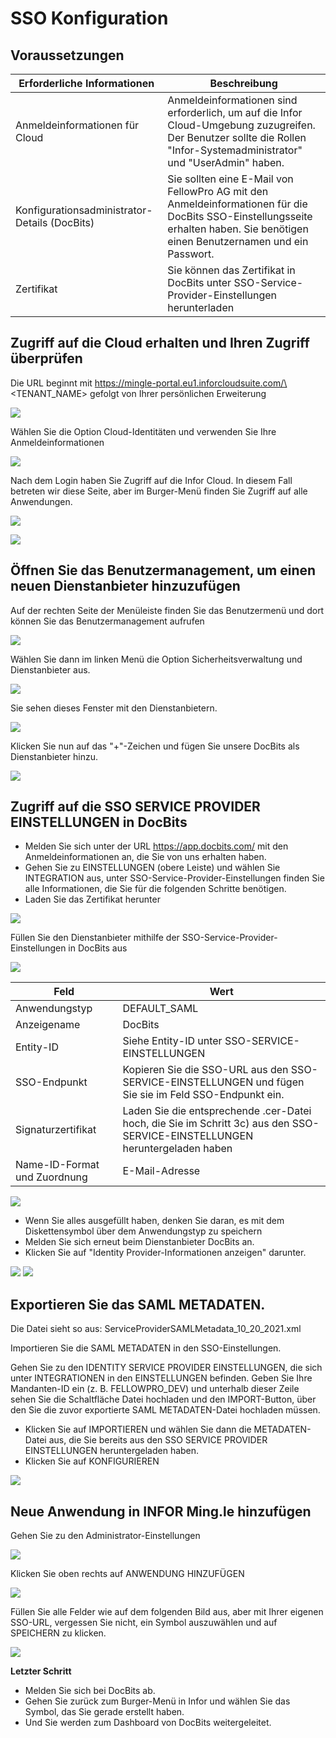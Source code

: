 # SSO Konfiguration

## Voraussetzungen

| Erforderliche Informationen      | Beschreibung                                                                                                                                       |
| ------------------------------ | ------------------------------------------------------------------------------------------------------------------------------------------------- |
| Anmeldeinformationen für Cloud | Anmeldeinformationen sind erforderlich, um auf die Infor Cloud-Umgebung zuzugreifen. Der Benutzer sollte die Rollen "Infor-Systemadministrator" und "UserAdmin" haben.  |
| Konfigurationsadministrator-Details (DocBits) | Sie sollten eine E-Mail von FellowPro AG mit den Anmeldeinformationen für die DocBits SSO-Einstellungsseite erhalten haben. Sie benötigen einen Benutzernamen und ein Passwort. |
| Zertifikat                    | Sie können das Zertifikat in DocBits unter SSO-Service-Provider-Einstellungen herunterladen                                                                   |

## Zugriff auf die Cloud erhalten und Ihren Zugriff überprüfen

Die URL beginnt mit https://mingle-portal.eu1.inforcloudsuite.com/\<TENANT\_NAME> gefolgt von Ihrer persönlichen Erweiterung

![](https://lh7-us.googleusercontent.com/bLBEM2KCtSiztzy3htdtA8hpnR9J616ecGXPVYZIn-r\_m1tHkLeC8SJZJobl8Hu-Xju4WR7BanVq6NClf9hvbp5qXpjLVHaO9thfmE6-2ITJrlIZzv6OyG93KVhmOsdt6xiEoNrfJO8PwUFRDBblMT4)

Wählen Sie die Option Cloud-Identitäten und verwenden Sie Ihre Anmeldeinformationen

![](https://lh7-us.googleusercontent.com/aF9VyjY-cuTx5NZ9GdnyOQjZmegW9Hp5r7-8AY8SJb1Lj-\_saFTwju49KKqltxXt3ZevQ1Yr47MRQA0UdXkXeb2TnactKpxC5YV3eqkyZiYJVx-cVkolYfwuJElPEgiYMrRQSeSb5fALoUQehxQUh\_0)

Nach dem Login haben Sie Zugriff auf die Infor Cloud. In diesem Fall betreten wir diese Seite, aber im Burger-Menü finden Sie Zugriff auf alle Anwendungen.

![](https://lh7-us.googleusercontent.com/rUfjNI7DIYDw\_sm-KWcGaU\_xGWRZesRkyoYB\_00gOe6OUVAeFXL4UvlKWdtuz771fElXi4fC9NWahRQVLGAxAL6alR5K8edHcOdpdxu-PPfGO7O9exx61NyL4KTqNrt2AofIcnkbWyjf2EGeytPKTdA)

![](https://lh7-us.googleusercontent.com/low1Mq1NxL-Fzo72m-Wy8RPaooMuuQHBdA7rMFVcl7Ps\_G284L2Ze-BjEGy2bM7gcbeWBNeMm6yU8taNCUXgSzb9OcRWRFhQACzsg90XxmxhIfXanKz\_y8tqB4qv8I3W6HIj7SB84NzqK0IJ6UAcYbs)

## Öffnen Sie das Benutzermanagement, um einen neuen Dienstanbieter hinzuzufügen

Auf der rechten Seite der Menüleiste finden Sie das Benutzermenü und dort können Sie das Benutzermanagement aufrufen

![](https://lh7-us.googleusercontent.com/4SvG9pBCyZxBc-kUzwGarIdJkL4S-3bbFnxdfEQoAczOY7abTN72-MYDZ7TtIMqpvAkgsrpM\_Fz2sud5M84r8PrAXkEZHJuhIAAHCCpxqKwkmmfFVnCxiU-iLLBeAlEANp05j\_3kznyOGYqOgs1e1fo)

Wählen Sie dann im linken Menü die Option Sicherheitsverwaltung und Dienstanbieter aus.

![](https://lh7-us.googleusercontent.com/F2dwiMbEqSF8XkZz5JvuOOOjs6MoxIqUAyj3gU6QasaGEUPuPiR\_ANQuJ6wrZjnl1LWNRh2aBBvLvXNp85yfpTjnJP6cLbNoEfcjTbbDyrGfEciYu39jXwcBral6Q70IKkIvzANbJN1WjIonpDzPZQ0)

Sie sehen dieses Fenster mit den Dienstanbietern.

![](https://lh7-us.googleusercontent.com/BBANp\_qDLF8qBKXErAc65893Ya954hqNzg2U8xK-oZCXiSqr\_pboGzuLLW7cCeDjjpCzJn1Zkzc5B4IAI-NOCA\_E5EVW47AWixVGRDUkJ4NGuqAAXYM2UDmIWgi2DggfPkE2CaX0Da7CPGBNrDbe9Yo)

Klicken Sie nun auf das "+"-Zeichen und fügen Sie unsere DocBits als Dienstanbieter hinzu.&#x20;

![](https://lh7-us.googleusercontent.com/Ksq7zDLEy0AZ3CfobBG8ua2QXsec10nJ3UAed-LXsziZs4VVzxdydmWzP4lBgIOkfQmiCSQo4Q-773wRbsGLyvk2UG4Mj34HeyiSyRAAET7Ojr8mJFZENfAszSViM-QPpcC3AIEFOQuKWYfN0-jOsHY)

## Zugriff auf die SSO SERVICE PROVIDER EINSTELLUNGEN in DocBits

* Melden Sie sich unter der URL https://app.docbits.com/ mit den Anmeldeinformationen an, die Sie von uns erhalten haben.
* Gehen Sie zu EINSTELLUNGEN (obere Leiste) und wählen Sie INTEGRATION aus, unter SSO-Service-Provider-Einstellungen finden Sie alle Informationen, die Sie für die folgenden Schritte benötigen.
* Laden Sie das Zertifikat herunter

![](https://lh7-us.googleusercontent.com/R9VSArrCuGWySeSTYBCLHXybVdvbx37TiviLKFvgNZVfaGXITpxoNkIY4JUMuaROZ1f9BYmqfhhq5YYdRbIz5aJaLGAt7oOxZ5m47MAzgUacP-STjdEHzcy1zjgq22YUh4UrqiTrzC969upxt1qDFxs)

Füllen Sie den Dienstanbieter mithilfe der SSO-Service-Provider-Einstellungen in DocBits aus&#x20;

![](https://lh7-us.googleusercontent.com/ATCza1efYWKWr7MfDZfa3WbK1r88L9U91fKs319lTh\_QZxyJEp5WLjjCuOqwqnA6Li-h3\_KmRzaxVujbhqTn4Xq6eHAaeAt3K5Whg4KuLPlgTHAuCU02YXaOqhPNBAWSERRwCCmuXQDknoTPosNlDgA)

| Feld                      | Wert                                                                                      |
| -------------------------- | ------------------------------------------------------------------------------------------ |
| Anwendungstyp           | DEFAULT\_SAML                                                                              |
| Anzeigename               | DocBits                                                                                    |
| Entity-ID                  | Siehe Entity-ID unter SSO-SERVICE-EINSTELLUNGEN                                                   |
| SSO-Endpunkt               | Kopieren Sie die SSO-URL aus den SSO-SERVICE-EINSTELLUNGEN und fügen Sie sie im Feld SSO-Endpunkt ein.         |
| Signaturzertifikat        | Laden Sie die entsprechende .cer-Datei hoch, die Sie im Schritt 3c) aus den SSO-SERVICE-EINSTELLUNGEN heruntergeladen haben |
| Name-ID-Format und Zuordnung | E-Mail-Adresse                                                                              |

![](https://lh7-us.googleusercontent.com/YfEUu3X34cjKrPKTLybMvRn-6rKS5aSWGoJLria08yYFZYyidnnVQKRJgzVgudPVPk8k9xWwUpzQyGi2peHFxY8UsQvXV-2twH9G-8IiFSRfoCk5eQUnoplNrttNYNYKUDjs7ckFw0BVYpzGz26Htxs)

* Wenn Sie alles ausgefüllt haben, denken Sie daran, es mit dem Diskettensymbol über dem Anwendungstyp zu speichern
* Melden Sie sich erneut beim Dienstanbieter DocBits an.
* Klicken Sie auf "Identity Provider-Informationen anzeigen" darunter.

![](https://lh7-us.googleusercontent.com/ajA6zmOcJCNOHJM\_2fUMaObnOGzTLmjUHhOm5QfR7inIfhavc0YywcyUHalVY22ay5rG\_JtcTbUVUX7ZIn7GOPecylljFLdhrQg-JzOZ3Vcav8FM0ZdjT82otfdNYMFyPT3W3ZZuXpKJ1gUcvyx70jU)
![](https://lh7-us.googleusercontent.com/7VPP4izI8E5idcQOA3zRhCOCB5L9uZuylVcMhToiHUI3qk_fCE4n30D-ccYO3OAvAjIrrhJ-AApNMJ7tQO3DmtP3TS5n5r15YUgf_FzBCdL77a_wcAIE0zS2VjKLPB2iPaxOokPHk9G5NW86MV6sZUI)

## Exportieren Sie das SAML METADATEN.

Die Datei sieht so aus: ServiceProviderSAMLMetadata_10_20_2021.xml

Importieren Sie die SAML METADATEN in den SSO-Einstellungen.

Gehen Sie zu den IDENTITY SERVICE PROVIDER EINSTELLUNGEN, die sich unter INTEGRATIONEN in den EINSTELLUNGEN befinden. Geben Sie Ihre Mandanten-ID ein (z. B. FELLOWPRO_DEV) und unterhalb dieser Zeile sehen Sie die Schaltfläche Datei hochladen und den IMPORT-Button, über den Sie die zuvor exportierte SAML METADATEN-Datei hochladen müssen.

* Klicken Sie auf IMPORTIEREN und wählen Sie dann die METADATEN-Datei aus, die Sie bereits aus den SSO SERVICE PROVIDER EINSTELLUNGEN heruntergeladen haben.
* Klicken Sie auf KONFIGURIEREN

![](https://lh7-us.googleusercontent.com/7-v_YNgl_29WrK2lE62nEfIRQ3R5KVmOL_PeR8_ZxS8LNxHSVpHuKcNwDAmaSGTNepi0Izg64T3l3FY6XUSMZCVB-kyV3cbf0DtI-9GnspkrSibmRW3Dx2ESxZeyrkseRYRKdnmUn-GR4fmh8gUx_Rg)

## Neue Anwendung in INFOR Ming.le hinzufügen

Gehen Sie zu den Administrator-Einstellungen

![](https://lh7-us.googleusercontent.com/D5shQ6CN5YAbGM_0Gr6Hf7-nOlAkTXMyOSr1DntZv8NMSg-mxT5ckp2uIxpHkt4WRQGwCcpIBip9D4Q7_Z590oRQOlg36lu9Y_gq0VxHojNu8ma_3tvtYzrBlZVJJdrXPoib9cvizawCBxGaQlvZ4x8)

Klicken Sie oben rechts auf ANWENDUNG HINZUFÜGEN

![](https://lh7-us.googleusercontent.com/l1JjP7c7Y9Echd_xx9gEoG7zD-U9wLv-0DNpHtdycXco--1urpcmObRhW4mYngaS8U0OcSv3vA_wSvg3diSMmsC50BcSTbcMD47hsS7q3QwssdS7cY8rpNQHF7v_20_tBpZRuUhTLZ5bY6QnD53T0Lw)

Füllen Sie alle Felder wie auf dem folgenden Bild aus, aber mit Ihrer eigenen SSO-URL, vergessen Sie nicht, ein Symbol auszuwählen und auf SPEICHERN zu klicken.

![](https://lh7-us.googleusercontent.com/_ToZv0_KzrnCJtTprJU7FJirxGC9Vn7c632BaLbIQH8aSJCAeOaw6XxpJ3nzUKs4yI4MtEX5QxuLwf_ywjiAP_cEdVEV8fIueOGh10A46pBIEnK5cDu4PS-q2La8tbqOWQb3nkKPyfgfEYxRDlWf7bI)

**Letzter Schritt**

* Melden Sie sich bei DocBits ab.
* Gehen Sie zurück zum Burger-Menü in Infor und wählen Sie das Symbol, das Sie gerade erstellt haben.
* Und Sie werden zum Dashboard von DocBits weitergeleitet.
